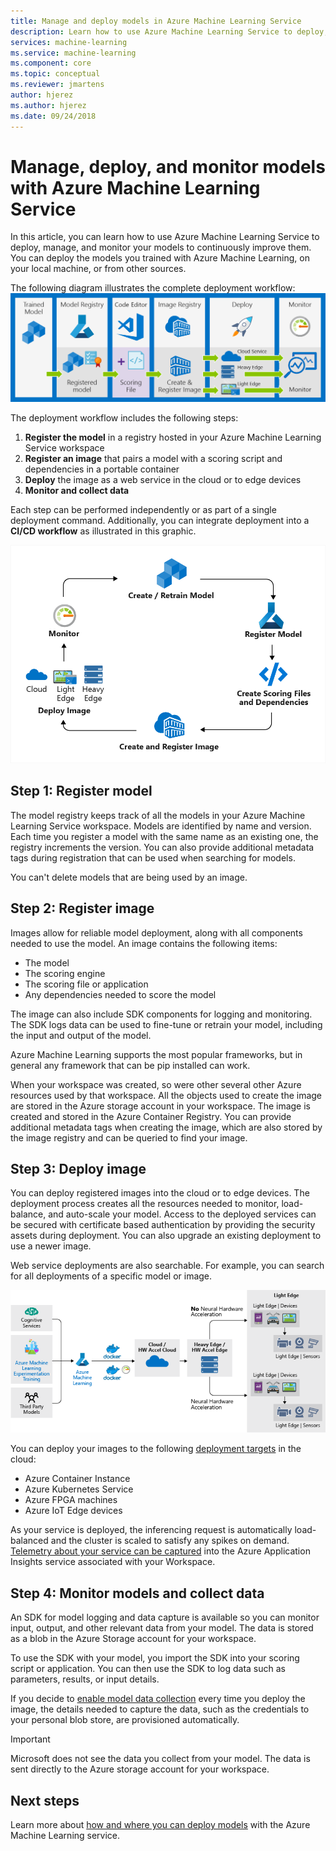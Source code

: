 ```yaml
---
title: Manage and deploy models in Azure Machine Learning Service
description: Learn how to use Azure Machine Learning Service to deploy, manage, and monitor your models to continuously improve them. You can deploy the models you trained with Azure Machine Learning Service, on your local machine, or from other sources.  
services: machine-learning
ms.service: machine-learning
ms.component: core
ms.topic: conceptual
ms.reviewer: jmartens
author: hjerez
ms.author: hjerez
ms.date: 09/24/2018
---
```


# Manage, deploy, and monitor models with Azure Machine Learning Service

In this article, you can learn how to use Azure Machine Learning Service to deploy, manage, and monitor your models to continuously improve them. You can deploy the models you trained with Azure Machine Learning, on your local machine, or from other sources. 

The following diagram illustrates the complete deployment workflow:
[ ![Deployment workflow for Azure Machine Learning](media/concept-model-management-and-deployment/deployment-pipeline.png) ](media/concept-model-management-and-deployment/deployment-pipeline.png#lightbox)

The deployment workflow includes the following steps:
1. **Register the model** in a registry hosted in your Azure Machine Learning Service workspace
1. **Register an image** that pairs a model with a scoring script and dependencies in a portable container 
1. **Deploy** the image as a web service in the cloud or to edge devices
1. **Monitor and collect data**

Each step can be performed independently or as part of a single deployment command. Additionally, you can integrate deployment into a **CI/CD workflow** as illustrated in this graphic.

[ !['Azure Machine Learning continuous integration/continuous deployment (CI/CD) cycle'](media/concept-model-management-and-deployment/model-ci-cd.png) ](media/concept-model-management-and-deployment/model-ci-cd.png#lightbox)


## Step 1: Register model

The model registry keeps track of all the models in your Azure Machine Learning Service workspace.
Models are identified by name and version. Each time you register a model with the same name as an existing one, the registry increments the version. You can also provide additional metadata tags during registration that can be used when searching for models.

You can't delete models that are being used by an image.

## Step 2: Register image

Images allow for reliable model deployment, along with all components needed to use the model. An image contains the following items:

* The model
* The scoring engine
* The scoring file or application
* Any dependencies needed to score the model

The image can also include SDK components for logging and monitoring. The SDK logs data can be used to fine-tune or retrain your model, including the input and output of the model.

Azure Machine Learning supports the most popular frameworks, but in general any framework that can be pip installed can work.

When your workspace was created, so were other several other Azure resources used by that workspace.
All the objects used to create the image are stored in the Azure storage account in your workspace. The image is created and stored in the Azure Container Registry. You can provide additional metadata tags when creating the image, which are also stored by the image registry and can be queried to find your image.

## Step 3: Deploy image

You can deploy registered images into the cloud or to edge devices. The deployment process creates all the resources needed to monitor, load-balance, and auto-scale your model. Access to the deployed services can be secured with certificate based authentication by providing the security assets during deployment. You can also upgrade an existing deployment to use a newer image.

Web service deployments are also searchable. For example, you can search for all deployments of a specific model or image.

[ ![Inferencing targets](media/concept-model-management-and-deployment/inferencing-targets.png) ](media/concept-model-management-and-deployment/inferencing-targets.png#lightbox)

You can deploy your images to the following [deployment targets](how-to-deploy-and-where.md) in the cloud:

* Azure Container Instance
* Azure Kubernetes Service
* Azure FPGA machines
* Azure IoT Edge devices

As your service is deployed, the inferencing request is automatically load-balanced and the cluster is scaled to satisfy any spikes on demand. [Telemetry about your service can be captured](how-to-enable-app-insights.md) into the Azure Application Insights service associated with your Workspace.

## Step 4: Monitor models and collect data

An SDK for model logging and data capture is available so you can monitor input, output, and other relevant data from your model. The data is stored as a blob in the Azure Storage account for your workspace.

To use the SDK with your model, you import the SDK into your scoring script or application. You can then use the SDK to log data such as parameters, results, or input details.

If you decide to [enable model data collection](how-to-enable-data-collection.md) every time you deploy the image, the details needed to capture the data, such as the credentials to your personal blob store, are provisioned automatically.

> [!Important]
> Microsoft does not see the data you collect from your model. The data is sent directly to the Azure storage account for your workspace.

## Next steps

Learn more about [how and where you can deploy models](how-to-deploy-and-where.md) with the Azure Machine Learning service.
